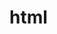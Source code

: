 <!--
 * @Author: Dark Angel
 * @Date: 2023-09-29 20:43:04
 * @LastEditTime: 2023-09-29 20:43:04
 * @LastEditors: Dark Angel
 * @Description: 干就完事了!
 * @FilePath: \blog\docs\vue\index.md
-->
# html